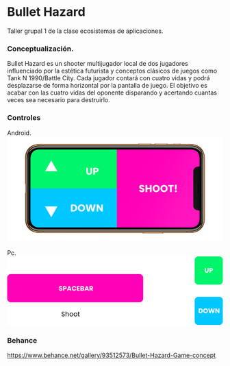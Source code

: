 # Bullet Hazard
Taller grupal 1 de la clase ecosistemas de aplicaciones.

### Conceptualización.

Bullet Hazard es un shooter multijugador local de dos jugadores influenciado por la estética futurista y conceptos clásicos de juegos como Tank N 1990/Battle City. Cada jugador contará con cuatro vidas y podrá desplazarse de forma horizontal por la pantalla de juego. El objetivo es acabar con las cuatro vidas del oponente disparando y acertando cuantas veces sea necesario para destruirlo. 

### Controles

Android.
![Controles Android](https://github.com/danni3231/BulletHazard/blob/master/Recursos/ControlAndroid.png)

Pc.
![Controles PC](https://github.com/danni3231/BulletHazard/blob/master/Recursos/ControlPc.png)

### Behance

https://www.behance.net/gallery/93512573/Bullet-Hazard-Game-concept

